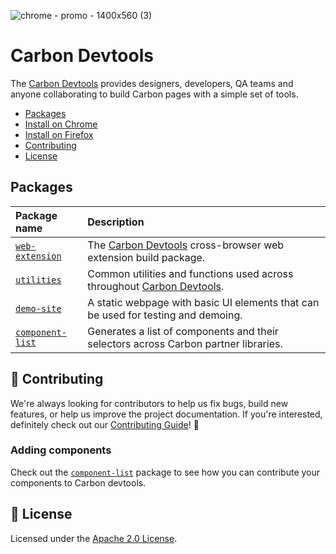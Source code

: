 ![chrome - promo - 1400x560  (3)](https://user-images.githubusercontent.com/3793636/135755257-bfad36f1-9c7e-40d3-b768-017897ff7962.png)

# Carbon Devtools

The [Carbon Devtools](http://ibm.biz/carbon-devtools) provides designers, developers, QA teams and anyone collaborating to build Carbon pages with a simple set of tools.

- [Packages](#packages)
- [Install on Chrome](./packages/web-extension#install-on-chrome)
- [Install on Firefox](./packages/web-extension#install-on-firefox)
- [Contributing](#-contributing)
- [License](#-license)

## Packages

| Package name                                  | Description                                                                                              |
| :-------------------------------------------- | :------------------------------------------------------------------------------------------------------- |
| [`web-extension`](./packages/web-extension)   | The [Carbon Devtools](http://ibm.biz/carbon-devtools) cross-browser web extension build package.         |
| [`utilities`](./packages/utilities)           | Common utilities and functions used across throughout [Carbon Devtools](http://ibm.biz/carbon-devtools). |
| [`demo-site`](./packages/demo-site)           | A static webpage with basic UI elements that can be used for testing and demoing.                        |
| [`component-list`](./packages/component-list) | Generates a list of components and their selectors across Carbon partner libraries.                      |

<!--
| [`token-server`](./packages/token-server) | A distribution server that maintains and versions Carbon tokens separately. |
-->

## 🙌 Contributing

We're always looking for contributors to help us fix bugs, build new features,
or help us improve the project documentation. If you're interested, definitely
check out our [Contributing Guide](/.github/CONTRIBUTING.md)! 👀

### Adding components

Check out the [`component-list`](./packages/component-list) package to see how you can contribute your components to Carbon devtools.

## 📝 License

Licensed under the [Apache 2.0 License](/LICENSE).
